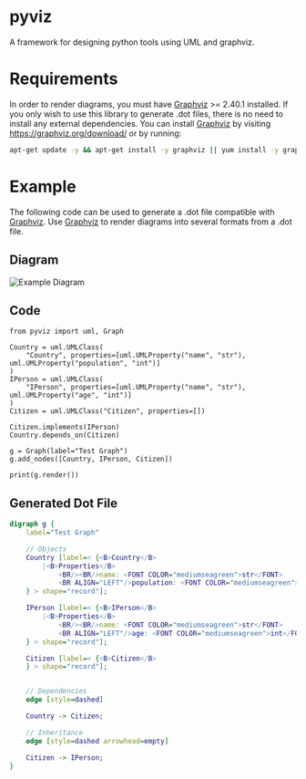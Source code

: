 # pyviz
A framework for designing python tools using UML and graphviz.

# Requirements
In order to render diagrams, you must have [Graphviz](https://graphviz.org/) >= 2.40.1 installed. If you only wish to use this library to generate .dot files, there is no need to install any external dependencies. You can install [Graphviz](https://graphviz.org/) by visiting https://graphviz.org/download/ or by running:
```bash
apt-get update -y && apt-get install -y graphviz || yum install -y graphviz || dnf install -y graphviz || brew install -y graphviz
```


# Example
The following code can be used to generate a .dot file compatible with [Graphviz](https://graphviz.org/). Use [Graphviz](https://graphviz.org/) to render diagrams into several formats from a .dot file.

## Diagram
![Example Diagram](https://imgur.com/FDsCYST.png)

## Code
```python3
from pyviz import uml, Graph

Country = uml.UMLClass(
    "Country", properties=[uml.UMLProperty("name", "str"), uml.UMLProperty("population", "int")]
)
IPerson = uml.UMLClass(
    "IPerson", properties=[uml.UMLProperty("name", "str"), uml.UMLProperty("age", "int")]
)
Citizen = uml.UMLClass("Citizen", properties=[])

Citizen.implements(IPerson)
Country.depends_on(Citizen)

g = Graph(label="Test Graph")
g.add_nodes([Country, IPerson, Citizen])

print(g.render())
```
## Generated Dot File
```dot
digraph g {
	label="Test Graph"

	// Objects
	Country [label=< {<B>Country</B>
		|<B>Properties</B>
			<BR/><BR/>name: <FONT COLOR="mediumseagreen">str</FONT>
			<BR ALIGN="LEFT"/>population: <FONT COLOR="mediumseagreen">int</FONT>
	} > shape="record"];

	IPerson [label=< {<B>IPerson</B>
		|<B>Properties</B>
			<BR/><BR/>name: <FONT COLOR="mediumseagreen">str</FONT>
			<BR ALIGN="LEFT"/>age: <FONT COLOR="mediumseagreen">int</FONT>
	} > shape="record"];

	Citizen [label=< {<B>Citizen</B>
	} > shape="record"];


	// Dependencies
	edge [style=dashed]

	Country -> Citizen;

	// Inheritance
	edge [style=dashed arrowhead=empty]

	Citizen -> IPerson;
}
```
